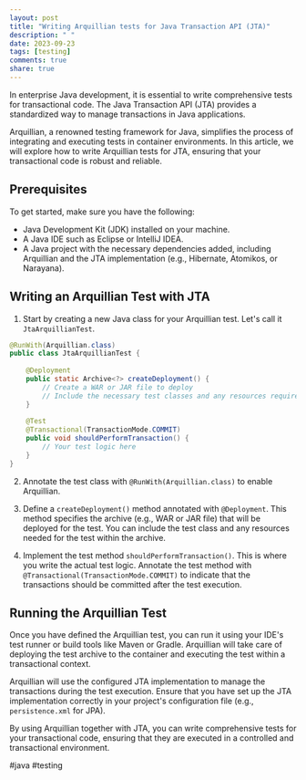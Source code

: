 ```yaml
---
layout: post
title: "Writing Arquillian tests for Java Transaction API (JTA)"
description: " "
date: 2023-09-23
tags: [testing]
comments: true
share: true
---
```


In enterprise Java development, it is essential to write comprehensive tests for transactional code. The Java Transaction API (JTA) provides a standardized way to manage transactions in Java applications. 

Arquillian, a renowned testing framework for Java, simplifies the process of integrating and executing tests in container environments. In this article, we will explore how to write Arquillian tests for JTA, ensuring that your transactional code is robust and reliable.

## Prerequisites
To get started, make sure you have the following:
- Java Development Kit (JDK) installed on your machine.
- A Java IDE such as Eclipse or IntelliJ IDEA.
- A Java project with the necessary dependencies added, including Arquillian and the JTA implementation (e.g., Hibernate, Atomikos, or Narayana).

## Writing an Arquillian Test with JTA

1. Start by creating a new Java class for your Arquillian test. Let's call it `JtaArquillianTest`.

```java
@RunWith(Arquillian.class)
public class JtaArquillianTest {
    
    @Deployment
    public static Archive<?> createDeployment() {
        // Create a WAR or JAR file to deploy
        // Include the necessary test classes and any resources required for the test
    }
    
    @Test
    @Transactional(TransactionMode.COMMIT)
    public void shouldPerformTransaction() {
        // Your test logic here
    }
}
```

2. Annotate the test class with `@RunWith(Arquillian.class)` to enable Arquillian.

3. Define a `createDeployment()` method annotated with `@Deployment`. This method specifies the archive (e.g., WAR or JAR file) that will be deployed for the test. You can include the test class and any resources needed for the test within the archive.

4. Implement the test method `shouldPerformTransaction()`. This is where you write the actual test logic. Annotate the test method with `@Transactional(TransactionMode.COMMIT)` to indicate that the transactions should be committed after the test execution.

## Running the Arquillian Test

Once you have defined the Arquillian test, you can run it using your IDE's test runner or build tools like Maven or Gradle. Arquillian will take care of deploying the test archive to the container and executing the test within a transactional context.

Arquillian will use the configured JTA implementation to manage the transactions during the test execution. Ensure that you have set up the JTA implementation correctly in your project's configuration file (e.g., `persistence.xml` for JPA).

By using Arquillian together with JTA, you can write comprehensive tests for your transactional code, ensuring that they are executed in a controlled and transactional environment.

#java #testing